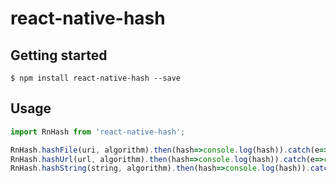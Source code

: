 # react-native-hash

## Getting started

`$ npm install react-native-hash --save`

## Usage
```javascript
import RnHash from 'react-native-hash';

RnHash.hashFile(uri, algorithm).then(hash=>console.log(hash)).catch(e=>console.log(e));
RnHash.hashUrl(url, algorithm).then(hash=>console.log(hash)).catch(e=>console.log(e));
RnHash.hashString(string, algorithm).then(hash=>console.log(hash)).catch(e=>console.log(e));
```
